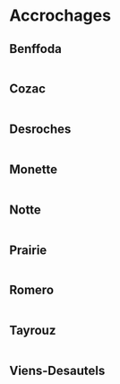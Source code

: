 # Accrochages

## Benffoda

![]()

## Cozac

![]()

## Desroches

![]()

## Monette

![]()

## Notte

![]()

## Prairie

![]()

## Romero

![]()

## Tayrouz

![]()

## Viens-Desautels

![]()

